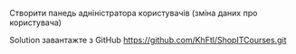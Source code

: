 Створити панедь адніністратора користувачів (зміна даних про користувача)

Solution завантажте з GitHub https://github.com/KhFtl/ShopITCourses.git

